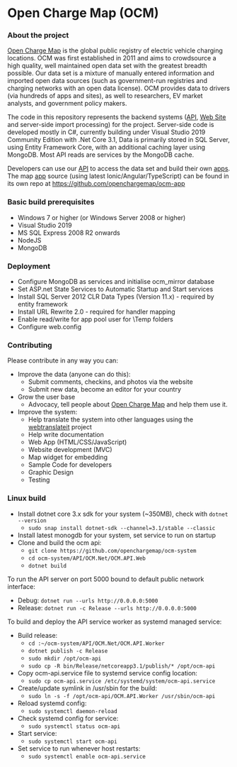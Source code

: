 Open Charge Map (OCM)
==========

### About the project

[Open Charge Map](https://openchargemap.org) is the global public registry of electric vehicle charging locations.
OCM was first established in 2011 and aims to crowdsource a high quality, well maintained open data set with the greatest breadth possible. Our data set is a mixture of manually entered information and imported open data sources (such as government-run registries and charging networks with an open data license). OCM provides data to drivers (via hundreds of apps and sites), as well to researchers, EV market analysts, and government policy makers. 

The code in this repository represents the backend systems ([API](https://openchargemap.org/site/develop/), [Web Site](https://openchargemap.org) and server-side import processing) for the project. Server-side code is developed mostly in C#, currently building under Visual Studio 2019 Community Edition with .Net Core 3.1, Data is primarily stored in SQL Server, using Entity Framework Core, with an additional caching layer using MongoDB. Most API reads are services by the MongoDB cache.

Developers can use our [API](https://openchargemap.org/site/develop/) to access the data set and build their own [apps](https://openchargemap.org/site/develop/apps/). The map [app](https://map.openchargemap.io) source (using latest Ionic/Angular/TypeScript) can be found in its own repo at https://github.com/openchargemap/ocm-app


### Basic build prerequisites

- Windows 7 or higher (or Windows Server 2008 or higher)
- Visual Studio 2019
- MS SQL Express 2008 R2 onwards
- NodeJS
- MongoDB

### Deployment 

 - Configure MongoDB as services and initialise ocm_mirror database
 - Set ASP.net State Services to Automatic Startup and Start services
 - Install SQL Server 2012 CLR Data Types (Version 11.x) - required by entity framework
 - Install URL Rewrite 2.0 - required for handler mapping
 - Enable read/write for app pool user for \Temp folders
 - Configure web.config

### Contributing

Please contribute in any way you can:
  - Improve the data (anyone can do this):
    - Submit comments, checkins, and photos via the website
    - Submit new data, become an editor for your country
  - Grow the user base
    - Advocacy, tell people about [Open Charge Map](https://openchargemap.org) and help them use it.
  - Improve the system:
    - Help translate the system into other languages using the [webtranslateit](https://webtranslateit.com/en/projects/6978-Open-Charge-Map) project 
    - Help write documentation
    - Web App (HTML/CSS/JavaScript)
    - Website development (MVC)
    - Map widget for embedding
    - Sample Code for developers
    - Graphic Design
    - Testing


### Linux build
- Install dotnet core 3.x sdk for your system (~350MB), check with `dotnet --version`
	- `sudo snap install dotnet-sdk --channel=3.1/stable --classic`
- Install latest monogdb for your system, set service to run on startup
- Clone and build the ocm api:
    - `git clone https://github.com/openchargemap/ocm-system`
    - `cd ocm-system/API/OCM.Net/OCM.API.Web`
    - `dotnet build`

To run the API server on port 5000 bound to default public network interface:
- Debug: `dotnet run --urls http://0.0.0.0:5000`
- Release: `dotnet run -c Release --urls http://0.0.0.0:5000`

To build and deploy the API service worker as systemd managed service:

- Build release: 
    - `cd :~/ocm-system/API/OCM.Net/OCM.API.Worker`
    - `dotnet publish -c Release`
    - `sudo mkdir /opt/ocm-api`
    - `sudo cp -R bin/Release/netcoreapp3.1/publish/* /opt/ocm-api`
- Copy ocm-api.service file to systemd service config location:
    - `sudo cp ocm-api.service /etc/systemd/system/ocm-api.service`
- Create/update symlink in /usr/sbin for the build:
    - `sudo ln -s -f /opt/ocm-api/OCM.API.Worker /usr/sbin/ocm-api`
 - Reload systemd config: 
    - `sudo systemctl daemon-reload`
 - Check systemd config for service: 
    - `sudo systemctl status ocm-api`
 - Start service: 
    - `sudo systemctl start ocm-api`
 - Set service to run whenever host restarts: 
    - `sudo systemctl enable ocm-api.service`


